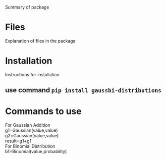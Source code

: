 Summary of package

# Files

Explanation of files in the package

# Installation

Instructions for installation
## use command `pip install gaussbi-distributions`

# Commands to use

For Gaussian Addition  
g1=Gaussian(value,value)  
g2=Gaussian(value,value)  
result=g1+g1  
For Binomial Distribution  
b1=Binomial(value,probability)  
